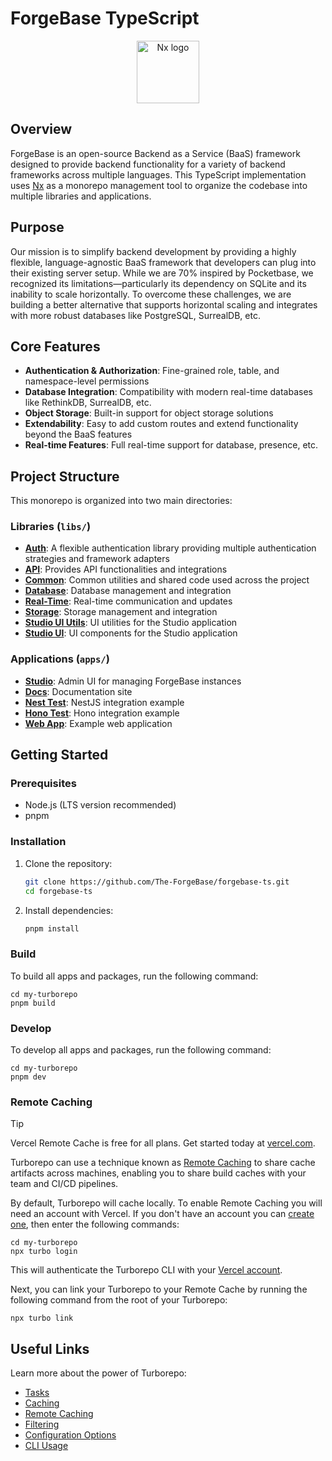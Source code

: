 # ForgeBase TypeScript

<p align="center">
  <img src="https://raw.githubusercontent.com/nrwl/nx/master/images/nx-logo.png" width="100" alt="Nx logo">
</p>

## Overview

ForgeBase is an open-source Backend as a Service (BaaS) framework designed to provide backend functionality for a variety of backend frameworks across multiple languages. This TypeScript implementation uses [Nx](https://nx.dev) as a monorepo management tool to organize the codebase into multiple libraries and applications.

## Purpose

Our mission is to simplify backend development by providing a highly flexible, language-agnostic BaaS framework that developers can plug into their existing server setup. While we are 70% inspired by Pocketbase, we recognized its limitations—particularly its dependency on SQLite and its inability to scale horizontally. To overcome these challenges, we are building a better alternative that supports horizontal scaling and integrates with more robust databases like PostgreSQL, SurrealDB, etc.

## Core Features

- **Authentication & Authorization**: Fine-grained role, table, and namespace-level permissions
- **Database Integration**: Compatibility with modern real-time databases like RethinkDB, SurrealDB, etc.
- **Object Storage**: Built-in support for object storage solutions
- **Extendability**: Easy to add custom routes and extend functionality beyond the BaaS features
- **Real-time Features**: Full real-time support for database, presence, etc.

## Project Structure

This monorepo is organized into two main directories:

### Libraries (`libs/`)

- **[Auth](libs/auth/README.md)**: A flexible authentication library providing multiple authentication strategies and framework adapters
- **[API](libs/api/README.md)**: Provides API functionalities and integrations
- **[Common](libs/common/README.md)**: Common utilities and shared code used across the project
- **[Database](libs/database/README.md)**: Database management and integration
- **[Real-Time](libs/real-time/README.md)**: Real-time communication and updates
- **[Storage](libs/storage/README.md)**: Storage management and integration
- **[Studio UI Utils](libs/studio-ui-utils/README.md)**: UI utilities for the Studio application
- **[Studio UI](libs/studio-ui/README.md)**: UI components for the Studio application

### Applications (`apps/`)

- **[Studio](apps/studio/README.md)**: Admin UI for managing ForgeBase instances
- **[Docs](apps/docs/)**: Documentation site
- **[Nest Test](apps/nest-test/)**: NestJS integration example
- **[Hono Test](apps/hono-test/)**: Hono integration example
- **[Web App](apps/web-app/)**: Example web application

## Getting Started

### Prerequisites

- Node.js (LTS version recommended)
- pnpm

### Installation

1. Clone the repository:

   ```sh
   git clone https://github.com/The-ForgeBase/forgebase-ts.git
   cd forgebase-ts
   ```

2. Install dependencies:
   ```sh
   pnpm install
   ```

### Build

To build all apps and packages, run the following command:

```
cd my-turborepo
pnpm build
```

### Develop

To develop all apps and packages, run the following command:

```
cd my-turborepo
pnpm dev
```

### Remote Caching

> [!TIP]
> Vercel Remote Cache is free for all plans. Get started today at [vercel.com](https://vercel.com/signup?/signup?utm_source=remote-cache-sdk&utm_campaign=free_remote_cache).

Turborepo can use a technique known as [Remote Caching](https://turborepo.com/docs/core-concepts/remote-caching) to share cache artifacts across machines, enabling you to share build caches with your team and CI/CD pipelines.

By default, Turborepo will cache locally. To enable Remote Caching you will need an account with Vercel. If you don't have an account you can [create one](https://vercel.com/signup?utm_source=turborepo-examples), then enter the following commands:

```
cd my-turborepo
npx turbo login
```

This will authenticate the Turborepo CLI with your [Vercel account](https://vercel.com/docs/concepts/personal-accounts/overview).

Next, you can link your Turborepo to your Remote Cache by running the following command from the root of your Turborepo:

```
npx turbo link
```

## Useful Links

Learn more about the power of Turborepo:

- [Tasks](https://turborepo.com/docs/crafting-your-repository/running-tasks)
- [Caching](https://turborepo.com/docs/crafting-your-repository/caching)
- [Remote Caching](https://turborepo.com/docs/core-concepts/remote-caching)
- [Filtering](https://turborepo.com/docs/crafting-your-repository/running-tasks#using-filters)
- [Configuration Options](https://turborepo.com/docs/reference/configuration)
- [CLI Usage](https://turborepo.com/docs/reference/command-line-reference)
